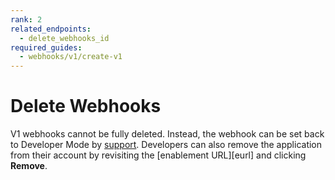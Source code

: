```yaml
---
rank: 2
related_endpoints:
  - delete_webhooks_id
required_guides:
  - webhooks/v1/create-v1
---
```


# Delete Webhooks

V1 webhooks cannot be fully deleted. Instead, the webhook can be set back to
Developer Mode by [support][support]. Developers can also remove the
application from their account by revisiting the [enablement URL][eurl] and
clicking **Remove**.

<!-- i18n-enable localize-links -->
[support]: https://support.box.com/hc/en-us/requests/new
<!-- i18n-disable localize-links -->
